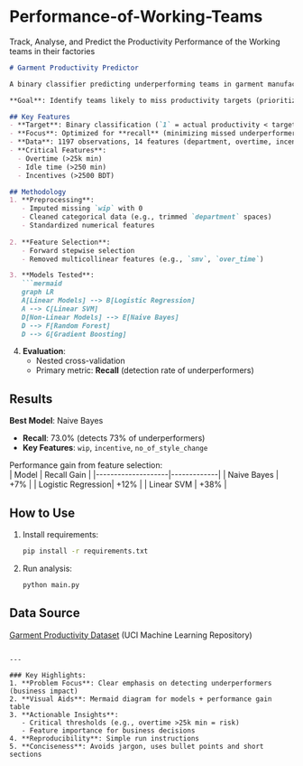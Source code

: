 # Performance-of-Working-Teams
Track, Analyse, and Predict the Productivity Performance of the Working teams in their factories 



```markdown
# Garment Productivity Predictor

A binary classifier predicting underperforming teams in garment manufacturing.

**Goal**: Identify teams likely to miss productivity targets (prioritizing recall to minimize false negatives).

## Key Features
- **Target**: Binary classification (`1` = actual productivity < target)
- **Focus**: Optimized for **recall** (minimizing missed underperformers)
- **Data**: 1197 observations, 14 features (department, overtime, incentive, etc.)
- **Critical Features**: 
  - Overtime (>25k min) 
  - Idle time (>250 min) 
  - Incentives (>2500 BDT)

## Methodology
1. **Preprocessing**:
   - Imputed missing `wip` with 0
   - Cleaned categorical data (e.g., trimmed `department` spaces)
   - Standardized numerical features
   
2. **Feature Selection**:
   - Forward stepwise selection
   - Removed multicollinear features (e.g., `smv`, `over_time`)

3. **Models Tested**:
   ```mermaid
   graph LR
   A[Linear Models] --> B[Logistic Regression]
   A --> C[Linear SVM]
   D[Non-Linear Models] --> E[Naive Bayes]
   D --> F[Random Forest]
   D --> G[Gradient Boosting]
   ```

4. **Evaluation**:
   - Nested cross-validation
   - Primary metric: **Recall** (detection rate of underperformers)

## Results
**Best Model**: Naive Bayes  
- **Recall**: 73.0% (detects 73% of underperformers)  
- **Key Features**: `wip`, `incentive`, `no_of_style_change`  

Performance gain from feature selection:  
| Model              | Recall Gain |
|--------------------|-------------|
| Naive Bayes        | +7%         |
| Logistic Regression| +12%        |
| Linear SVM         | +38%        |

## How to Use
1. Install requirements:  
   ```bash
   pip install -r requirements.txt
   ```
2. Run analysis:  
   ```bash
   python main.py
   ```

## Data Source
[Garment Productivity Dataset](https://archive.ics.uci.edu/dataset/665/garment+productivity) (UCI Machine Learning Repository)
```

---

### Key Highlights:
1. **Problem Focus**: Clear emphasis on detecting underperformers (business impact)
2. **Visual Aids**: Mermaid diagram for models + performance gain table
3. **Actionable Insights**:  
   - Critical thresholds (e.g., overtime >25k min = risk)  
   - Feature importance for business decisions
4. **Reproducibility**: Simple run instructions
5. **Conciseness**: Avoids jargon, uses bullet points and short sections


